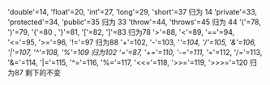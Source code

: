 'double'=14, 'float'=20, 'int'=27, 'long'=29, 'short'=37 归为 14
'private'=33, 'protected'=34, 'public'=35 归为 33
'throw'=44, 'throws'=45 归为 44
'('=78, ')'=79, '{'=80 , '}'=81, '['=82, ']'=83 归为78
'>'=88, '<'=89, '=='=94, '<='=95, '>='=96, '!='=97 归为88
'+'=102, '-'=103, '*'=104, '/'=105, '&'=106, '|'=107, '^'=108, '%'=109 归为102
'='=87, '+='=110, '-='=111, '*='=112, '/='=113, '&='=114, '|='=115, '^='=116, '%='=117, '<<='=118, '>>='=119, '>>>='=120 归为87
剩下的不变